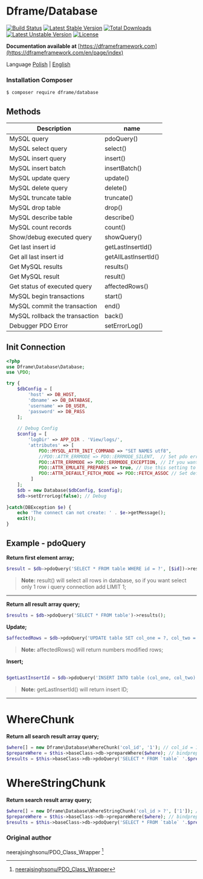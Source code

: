 # Dframe/Database

[![Build Status](https://travis-ci.org/dframe/database.svg?branch=master)](https://travis-ci.org/dframe/database) [![Latest Stable Version](https://poser.pugx.org/dframe/database/v/stable)](https://packagist.org/packages/dframe/database) [![Total Downloads](https://poser.pugx.org/dframe/database/downloads)](https://packagist.org/packages/dframe/database) [![Latest Unstable Version](https://poser.pugx.org/dframe/dframe/v/unstable)](https://packagist.org/packages/dframe/database) [![License](https://poser.pugx.org/dframe/dframe/license)](https://packagist.org/packages/dframe/dframe)

**Documentation available at** [https://dframeframework.com](https://dframeframework.com/en/page/index)

Language
[Polish](https://dframeframework.com/en/page/docs) | [English](https://dframeframework.com/en/page/docs)

### Installation Composer

```sh
$ composer require dframe/database
```


Methods
-------------
Description | name
-------- | ---
MySQL query                         |        pdoQuery()
MySQL select query                  |        select()
MySQL insert query                  |        insert()
MySQL insert batch                  |        insertBatch()
MySQL update query                  |        update()
MySQL delete query                  |        delete()
MySQL truncate table                |        truncate()
MySQL drop table                    |        drop()
MySQL describe table                |        describe()
MySQL count records                 |        count()
Show/debug executed query           |        showQuery()
Get last insert id                  |        getLastInsertId()
Get all last insert id              |        getAllLastInsertId()
Get MySQL results                   |        results()
Get MySQL result                    |        result()
Get status of executed query        |        affectedRows()
MySQL begin transactions            |        start()
MySQL commit the transaction        |        end()
MySQL rollback the transaction      |        back()
Debugger PDO Error                  |        setErrorLog()


Init Connection
-------------
```php
<?php 
use Dframe\Database\Database;
use \PDO;

try {
    $dbConfig = [
        'host' => DB_HOST,
        'dbname' => DB_DATABASE,
        'username' => DB_USER,
        'password' => DB_PASS
    ];
    
    // Debug Config 
    $config = [
        'logDir' => APP_DIR . 'View/logs/',
        'attributes' => [
            PDO::MYSQL_ATTR_INIT_COMMAND => "SET NAMES utf8", 
            //PDO::ATTR_ERRMODE => PDO::ERRMODE_SILENT,  // Set pdo error mode silent
            PDO::ATTR_ERRMODE => PDO::ERRMODE_EXCEPTION, // If you want to Show Class exceptions on Screen, Uncomment below code 
            PDO::ATTR_EMULATE_PREPARES => true, // Use this setting to force PDO to either always emulate prepared statements (if TRUE), or to try to use native prepared statements (if FALSE). 
            PDO::ATTR_DEFAULT_FETCH_MODE => PDO::FETCH_ASSOC // Set default pdo fetch mode as fetch assoc
         ]
    ];
    $db = new Database($dbConfig, $config);
    $db->setErrorLog(false); // Debug
    
}catch(DBException $e) {
    echo 'The connect can not create: ' . $e->getMessage(); 
    exit();
}

```


Example - pdoQuery
-------------------
**Return first element array;**
```php
$result = $db->pdoQuery('SELECT * FROM table WHERE id = ?', [$id])->result();

```
> **Note:** result() will select all rows in database, so if you want select only 1 row i query connection add LIMIT 1;


----------

**Return all result array query;**
```php
$results = $db->pdoQuery('SELECT * FROM table')->results();
```

**Update;**
```php
$affectedRows = $db->pdoQuery('UPDATE table SET col_one = ?, col_two = ?', [$col_one, $col_two])->affectedRows();
```
> **Note:** affectedRows() will return numbers modified rows;


**Insert;**
```php
 
$getLastInsertId = $db->pdoQuery('INSERT INTO table (col_one, col_two) VALUES (?,?)', [$col_one, $col_two])->getLastInsertId();
```
> **Note:** getLastInsertId() will return insert ID;
> 

----------

WhereChunk
===================

**Return all search result array query;**
```php
$where[] = new Dframe\Database\WhereChunk('col_id', '1'); // col_id = 1
$prepareWhere = $this->baseClass->db->prepareWhere($where); // bindprepare
$results = $this->baseClass->db->pdoQuery('SELECT * FROM `table` '.$prepareWhere->getWhere(), $prepareWhere->getParams())->results();  //Auto bind parms
```
WhereStringChunk
===================

**Return search result array query;**
```php
$where[] = new Dframe\Database\WhereStringChunk('col_id > ?', ['1']); // col_id > 1
$prepareWhere = $this->baseClass->db->prepareWhere($where); // bindprepare
$results = $this->baseClass->db->pdoQuery('SELECT * FROM `table` '.$prepareWhere->getWhere(), $prepareWhere->getParams())->results(); //Auto bind parms
```

### Original author

neerajsinghsonu/PDO_Class_Wrapper [^neerajsinghsonu/PDO_Class_Wrapper]

  [^neerajsinghsonu/PDO_Class_Wrapper]: [neerajsinghsonu/PDO_Class_Wrapper](https://github.com/neerajsinghsonu/PDO_Class_Wrapper)
